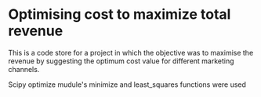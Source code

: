# Optimising cost to maximize total revenue

This is a code store for a project in which the objective was to maximise the revenue by suggesting the optimum cost value for different marketing channels.

Scipy optimize mudule's minimize and least_squares functions were used
